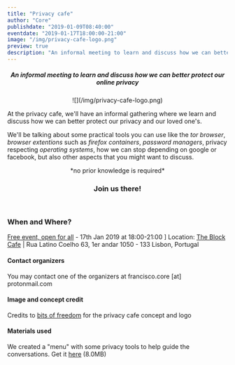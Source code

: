 ```yaml
---
title: "Privacy cafe"
author: "Core"
publishdate: "2019-01-09T08:40:00"
eventdate: "2019-01-17T18:00:00-21:00"
image: "/img/privacy-cafe-logo.png"
preview: true
description: "An informal meeting to learn and discuss how we can better protect our online privacy"
---
```


##### <center>**An informal meeting to learn and discuss how we can better protect our online privacy**</center>

<center>![](/img/privacy-cafe-logo.png)</center>

At the privacy cafe, we'll have an informal gathering where we learn and discuss how we can better protect our privacy and our loved one's.


We'll be talking about some practical tools you can use like the *tor browser*, *browser extentions* such as *firefox containers*, *password managers*, privacy respecting *operating systems*, how we can stop depending on google or facebook, but also other aspects that you might want to discuss.
<center>*no prior knowledge is required*</center>

### <center>**Join us there!**</center>
<br>

### When and Where?

[Free event, open for all](https://www.meetup.com/Social-at-The-Block-Cafe/events/258041155/) - 17th Jan 2019 at 18:00-21:00
]
Location: [The Block Cafe](http://theblock.cafe/) |  Rua Latino Coelho 63, 1er andar 1050 - 133 Lisbon, Portugal


#### Contact organizers
You may contact one of the organizers at francisco.core [at] protonmail.com

#### Image and concept credit
Credits to [bits of freedom](https://bof.nl) for the privacy cafe concept and logo

#### Materials used
We created a "menu" with some privacy tools to help guide the conversations. Get it [here](/resources/privacy-cafe-leaflet-v1.pdf) (8.0MB)
